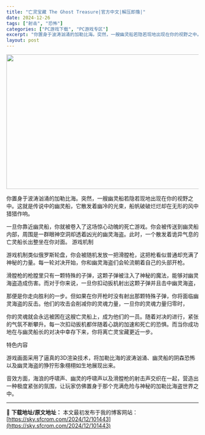 ```yaml
---
title: "亡灵宝藏 The Ghost Treasure|官方中文|解压即撸|"
date: 2024-12-26
tags: ["射击", "恐怖"]
categories: ["PC游戏下载", "PC游戏专区"]
excerpt: "你置身于波涛汹涌的加勒比海。突然，一艘幽灵船若隐若现地出现在你的视野之中。这就是传说中的幽灵船，它散发着幽冷的光束，船帆破破烂烂却在无形的风中猎猎作响。 一旦你靠近幽灵船，你就被卷入了这场惊心动魄的死亡游戏。你会被传送到幽灵船内部，周围是一群眼神空洞却透着凶光的幽灵海盗。此时，一个散发着诡异气息的亡&hellip;"
layout: post
---
```


<img class="aligncenter size-full wp-image-101453" src="https://sky.sfcrom.com/wp-content/uploads/2024/12/2024122608303249.webp" alt="" width="616" height="353" />

你置身于波涛汹涌的加勒比海。突然，一艘幽灵船若隐若现地出现在你的视野之中。这就是传说中的幽灵船，它散发着幽冷的光束，船帆破破烂烂却在无形的风中猎猎作响。

一旦你靠近幽灵船，你就被卷入了这场惊心动魄的死亡游戏。你会被传送到幽灵船内部，周围是一群眼神空洞却透着凶光的幽灵海盗。此时，一个散发着诡异气息的亡灵船长出整坐在你对面。
游戏机制

游戏机制类似俄罗斯轮盘，你会被随机发放一把滑膛枪，这把枪看似普通却充满了神秘的力量。每一轮对决开始，你和幽灵海盗们会轮流朝着自己的头部开枪。

滑膛枪的枪膛里只有一颗特殊的子弹，这颗子弹被注入了神秘的魔法，能够对幽灵海盗造成伤害。而对于你来说，一旦你扣动扳机射出这颗子弹并且击中幽灵海盗，

那便是你走向胜利的一步。但如果在你开枪时没有射出那颗特殊子弹，你将面临幽灵海盗的反击。他们的攻击会削减你的灵魂力量，一旦你的灵魂力量归零时，

你的灵魂就会永远被困在这艘亡灵船上，成为他们的一员。随着对决的进行，紧张的气氛不断攀升。每一次扣动扳机都伴随着心跳的加速和死亡的恐惧。而当你成功地在与幽灵船长的对决中幸存下来，你将离亡灵宝藏更近一步。

特色内容

游戏画面采用了逼真的3D渲染技术，将加勒比海的波涛汹涌、幽灵船的阴森恐怖以及幽灵海盗的狰狞形象栩栩如生地展现出来。

音效方面，海浪的呼啸声、幽灵的呼啸声以及滑膛枪的射击声交织在一起，营造出一种极度紧张的氛围，让玩家仿佛置身于那个充满危险与神秘的加勒比海盗世界之中。

---
📖 **下载地址/原文地址：** 本文最初发布于我的博客网站：[https://sky.sfcrom.com/2024/12/101443](https://sky.sfcrom.com/2024/12/101443)
